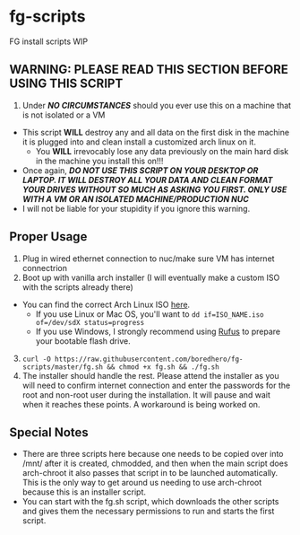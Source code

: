 # fg-scripts
FG install scripts WIP

## **WARNING: PLEASE READ THIS SECTION BEFORE USING THIS SCRIPT**
1. Under ***NO CIRCUMSTANCES*** should you ever use this on a machine that is not isolated or a VM
  * This script **WILL** destroy any and all data on the first disk in the machine it is plugged into and clean install a customized arch linux on it.
    * You **WILL** irrevocably lose any data previously on the main hard disk in the machine you install this on!!!
  * Once again, ***DO NOT USE THIS SCRIPT ON YOUR DESKTOP OR LAPTOP. IT WILL DESTROY ALL YOUR DATA AND CLEAN FORMAT YOUR DRIVES WITHOUT SO MUCH AS ASKING YOU FIRST. ONLY USE WITH A VM OR AN ISOLATED MACHINE/PRODUCTION NUC***
  * I will not be liable for your stupidity if you ignore this warning.

## Proper Usage

1. Plug in wired ethernet connection to nuc/make sure VM has internet connectrion
2. Boot up with vanilla arch installer (I will eventually make a custom ISO with the scripts already there)
  * You can find the correct Arch Linux ISO [here](https://www.archlinux.org/download/).
    * If you use Linux or Mac OS, you'll want to `dd if=ISO_NAME.iso of=/dev/sdX status=progress`
    * If you use Windows, I strongly recommend using [Rufus](https://rufus.ie/) to prepare your bootable flash drive.
3. `curl -O https://raw.githubusercontent.com/boredhero/fg-scripts/master/fg.sh && chmod +x fg.sh && ./fg.sh`
4. The installer should handle the rest. Please attend the installer as you will need to confirm internet connection and enter the passwords for the root and non-root user during the installation. It will pause and wait when it reaches these points. A workaround is being worked on.

## Special Notes
* There are three scripts here because one needs to be copied over into /mnt/ after it is created, chmodded, and then when the main script does arch-chroot it also passes that script in to be launched automatically. This is the only way to get around us needing to use arch-chroot because this is an installer script.
* You can start with the fg.sh script, which downloads the other scripts and gives them the necessary permissions to run and starts the first script.
